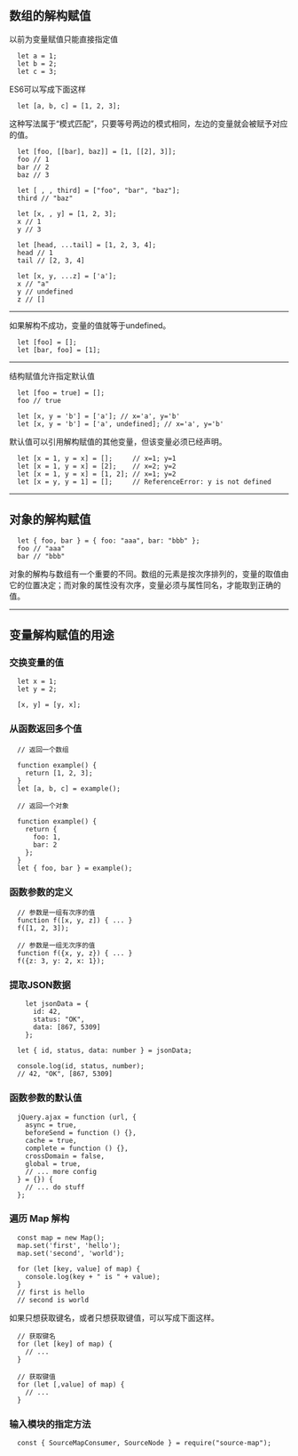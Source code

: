 ## 数组的解构赋值
  以前为变量赋值只能直接指定值
  ```
    let a = 1;
    let b = 2;
    let c = 3;
  ```
  ES6可以写成下面这样
  ```
    let [a, b, c] = [1, 2, 3];
  ```
  这种写法属于“模式匹配”，只要等号两边的模式相同，左边的变量就会被赋予对应的值。
  ```
    let [foo, [[bar], baz]] = [1, [[2], 3]];
    foo // 1
    bar // 2
    baz // 3

    let [ , , third] = ["foo", "bar", "baz"];
    third // "baz"

    let [x, , y] = [1, 2, 3];
    x // 1
    y // 3

    let [head, ...tail] = [1, 2, 3, 4];
    head // 1
    tail // [2, 3, 4]

    let [x, y, ...z] = ['a'];
    x // "a"
    y // undefined
    z // []
  ```
****
如果解构不成功，变量的值就等于undefined。
  ```
    let [foo] = [];
    let [bar, foo] = [1];
  ```
****
结构赋值允许指定默认值
  ```
    let [foo = true] = [];
    foo // true

    let [x, y = 'b'] = ['a']; // x='a', y='b'
    let [x, y = 'b'] = ['a', undefined]; // x='a', y='b'
  ```
默认值可以引用解构赋值的其他变量，但该变量必须已经声明。
  ```
    let [x = 1, y = x] = [];     // x=1; y=1
    let [x = 1, y = x] = [2];    // x=2; y=2
    let [x = 1, y = x] = [1, 2]; // x=1; y=2
    let [x = y, y = 1] = [];     // ReferenceError: y is not defined 
  ```
****
## 对象的解构赋值
  ```
    let { foo, bar } = { foo: "aaa", bar: "bbb" };
    foo // "aaa"
    bar // "bbb"
  ```
  对象的解构与数组有一个重要的不同。数组的元素是按次序排列的，变量的取值由它的位置决定；而对象的属性没有次序，变量必须与属性同名，才能取到正确的值。

****

## 变量解构赋值的用途
  ### 交换变量的值
  ```
    let x = 1;
    let y = 2;

    [x, y] = [y, x];
  ```
  ### 从函数返回多个值
  ```
    // 返回一个数组

    function example() {
      return [1, 2, 3];
    }
    let [a, b, c] = example();

    // 返回一个对象

    function example() {
      return {
        foo: 1,
        bar: 2
      };
    }
    let { foo, bar } = example();  
  ```
  ### 函数参数的定义
  ```
    // 参数是一组有次序的值
    function f([x, y, z]) { ... }
    f([1, 2, 3]);

    // 参数是一组无次序的值
    function f({x, y, z}) { ... }
    f({z: 3, y: 2, x: 1});    
  ```
  ### 提取JSON数据
  ```
      let jsonData = {
        id: 42,
        status: "OK",
        data: [867, 5309]
      };

    let { id, status, data: number } = jsonData;

    console.log(id, status, number);
    // 42, "OK", [867, 5309]
  ```
  ### 函数参数的默认值
  ```
    jQuery.ajax = function (url, {
      async = true,
      beforeSend = function () {},
      cache = true,
      complete = function () {},
      crossDomain = false,
      global = true,
      // ... more config
    } = {}) {
      // ... do stuff
    };  
  ```
  ### 遍历 Map 解构
  ```
    const map = new Map();
    map.set('first', 'hello');
    map.set('second', 'world');

    for (let [key, value] of map) {
      console.log(key + " is " + value);
    }
    // first is hello
    // second is world
  ```
  如果只想获取键名，或者只想获取键值，可以写成下面这样。
  ```
    // 获取键名
    for (let [key] of map) {
      // ...
    }

    // 获取键值
    for (let [,value] of map) {
      // ...
    }  
  ```
  ### 输入模块的指定方法
  ```
    const { SourceMapConsumer, SourceNode } = require("source-map");
  ```